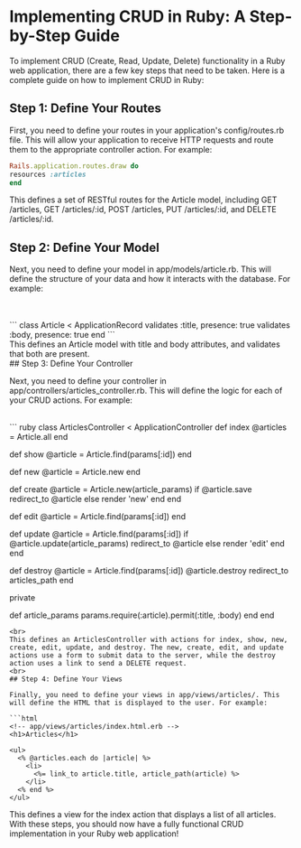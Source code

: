 # Implementing CRUD in Ruby: A Step-by-Step Guide

To implement CRUD (Create, Read, Update, Delete)
functionality in a Ruby web application, there are a few key steps that need to be taken. Here is a complete guide on how to implement CRUD in Ruby:
<br>
## Step 1: Define Your Routes

First, you need to define your routes in your application's config/routes.rb file. This will allow your application to receive HTTP requests and route them to the appropriate controller action. For example:
<br>
``` ruby
Rails.application.routes.draw do
resources :articles
end
```

This defines a set of RESTful routes for the Article model, including GET /articles, GET /articles/:id, POST /articles, PUT /articles/:id, and DELETE /articles/:id.
<br>
## Step 2: Define Your Model

Next, you need to define your model in app/models/article.rb. This will define the structure of your data and how it interacts with the database. For example:

<br>
<br>
```
class Article < ApplicationRecord
validates :title, presence: true
validates :body, presence: true
end
```
<br>
This defines an Article model with title and body attributes, and validates that both are present.
<br>
## Step 3: Define Your Controller

Next, you need to define your controller in app/controllers/articles\_controller.rb. This will define the logic for each of your CRUD actions. For example:

<br>
``` ruby
class ArticlesController < ApplicationController
def index
@articles = Article.all
end

def show
@article = Article.find(params[:id])
end

def new
@article = Article.new
end

def create
@article = Article.new(article_params)
if @article.save
redirect_to @article
else
render 'new'
end
end

def edit
@article = Article.find(params[:id])
end

def update
@article = Article.find(params[:id])
if @article.update(article_params)
redirect_to @article
else
render 'edit'
end
end

def destroy
@article = Article.find(params[:id])
@article.destroy
redirect_to articles_path
end

private

def article_params
params.require(:article).permit(:title, :body)
end
end
```
<br>
This defines an ArticlesController with actions for index, show, new, create, edit, update, and destroy. The new, create, edit, and update actions use a form to submit data to the server, while the destroy action uses a link to send a DELETE request.
<br>
## Step 4: Define Your Views

Finally, you need to define your views in app/views/articles/. This will define the HTML that is displayed to the user. For example:

```html
<!-- app/views/articles/index.html.erb -->
<h1>Articles</h1>

<ul>
  <% @articles.each do |article| %>
    <li>
      <%= link_to article.title, article_path(article) %>
    </li>
  <% end %>
</ul>
```
This defines a view for the index action that displays a list of all articles.
With these steps, you should now have a fully functional CRUD implementation in your Ruby web application!